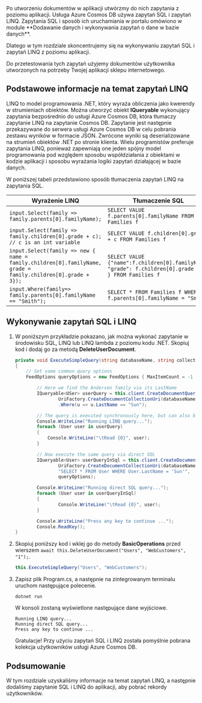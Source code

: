 <!--TODO: Explain how to do ExecuteNext (pages closer to SDK imp) vs ToList (continuation token)--> Po utworzeniu dokumentów w aplikacji utwórzmy do nich zapytania z poziomu aplikacji. Usługa Azure Cosmos DB używa zapytań SQL i zapytań LINQ. Zapytania SQL i sposób ich uruchamiania w portalu omówiono w module **Dodawanie danych i wykonywania zapytań o dane w bazie danych**. 

Dlatego w tym rozdziale skoncentrujemy się na wykonywaniu zapytań SQL i zapytań LINQ z poziomu aplikacji.

Do przetestowania tych zapytań użyjemy dokumentów użytkownika utworzonych na potrzeby Twojej aplikacji sklepu internetowego.

## <a name="linq-query-basics"></a>Podstawowe informacje na temat zapytań LINQ

LINQ to model programowania .NET, który wyraża obliczenia jako kwerendy w strumieniach obiektów. Można utworzyć obiekt **IQueryable** wykonujący zapytania bezpośrednio do usługi Azure Cosmos DB, która tłumaczy zapytanie LINQ na zapytanie Cosmos DB. Zapytanie jest następnie przekazywane do serwera usługi Azure Cosmos DB w celu pobrania zestawu wyników w formacie JSON. Zwrócone wyniki są deserializowane na strumień obiektów .NET po stronie klienta. Wielu programistów preferuje zapytania LINQ, ponieważ zapewniają one jeden spójny model programowania pod względem sposobu współdziałania z obiektami w kodzie aplikacji i sposobu wyrażania logiki zapytań działającej w bazie danych.

W poniższej tabeli przedstawiono sposób tłumaczenia zapytań LINQ na zapytania SQL.

| Wyrażenie LINQ | Tłumaczenie SQL |
|---|---|
| `input.Select(family => family.parents[0].familyName);`| `SELECT VALUE f.parents[0].familyName FROM Families f` |
|`input.Select(family => family.children[0].grade + c); // c is an int variable` | `SELECT VALUE f.children[0].grade + c FROM Families f` |
|`input.Select(family => new { name = family.children[0].familyName, grade = family.children[0].grade + 3});`| `SELECT VALUE {"name":f.children[0].familyName, "grade": f.children[0].grade + 3 } FROM Families f`|
|`input.Where(family=> family.parents[0].familyName == "Smith");`|`SELECT * FROM Families f WHERE f.parents[0].familyName = "Smith"`|

## <a name="run-sql-and-linq-queries"></a>Wykonywanie zapytań SQL i LINQ

1. W poniższym przykładzie pokazano, jak można wykonać zapytanie w środowisku SQL, LINQ lub LINQ lambda z poziomu kodu .NET. Skopiuj kod i dodaj go za metodą **DeleteUserDocument**.

    ```csharp
    private void ExecuteSimpleQuery(string databaseName, string collectionName)
    {
        // Set some common query options
        FeedOptions queryOptions = new FeedOptions { MaxItemCount = -1 };
    
            // Here we find the Andersen family via its LastName
            IQueryable<USer> userQuery = this.client.CreateDocumentQuery<Family>(
                    UriFactory.CreateDocumentCollectionUri(databaseName, collectionName), queryOptions)
                    .Where(u => u.LastName == "Sun");
    
            // The query is executed synchronously here, but can also be executed asynchronously via the IDocumentQuery<T> interface
            Console.WriteLine("Running LINQ query...");
            foreach (User user in userQuery)
            {
                Console.WriteLine("\tRead {0}", user);
            }
    
            // Now execute the same query via direct SQL
            IQueryable<User> userQueryInSql = this.client.CreateDocumentQuery<User>(
                    UriFactory.CreateDocumentCollectionUri(databaseName, collectionName),
                    "SELECT * FROM User WHERE User.LastName = 'Sun'",
                    queryOptions);
    
            Console.WriteLine("Running direct SQL query...");
            foreach (User user in userQueryInSql)
            {
                    Console.WriteLine("\tRead {0}", user);
            }
    
            Console.WriteLine("Press any key to continue ...");
            Console.ReadKey();
    }
    ```

2. Skopiuj poniższy kod i wklej go do metody **BasicOperations** przed wierszem `await this.DeleteUserDocument("Users", "WebCustomers", "1");`.

    ```csharp
    this.ExecuteSimpleQuery("Users", "WebCustomers");
    ```

3. Zapisz plik Program.cs, a następnie na zintegrowanym terminalu uruchom następujące polecenie.
    
    ```
    dotnet run
    ```

    W konsoli zostaną wyświetlone następujące dane wyjściowe.

    ```
    Running LINQ query...
    Running direct SQL query...
    Press any key to continue ...
    ```

    Gratulacje! Przy użyciu zapytań SQL i LINQ została pomyślnie pobrana kolekcja użytkowników usługi Azure Cosmos DB.

## <a name="summary"></a>Podsumowanie

W tym rozdziale uzyskaliśmy informacje na temat zapytań LINQ, a następnie dodaliśmy zapytanie SQL i LINQ do aplikacji, aby pobrać rekordy użytkowników.